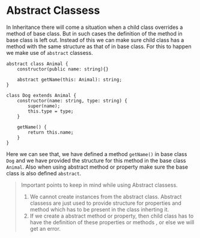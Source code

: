 # Abstract Classess

In Inheritance there will come a situation when a child class overrides a method of base class. But in such cases the definition of the method in base class is left out. Instead of this we can make sure child class has a method with the same structure as that of in base class. For this to happen we make use of `abstract` classess.

```
abstract class Animal {
    constructor(public name: string){}

    abstract getName(this: Animal): string;
}

class Dog extends Animal {
    constructor(name: string, type: string) {
        super(name);
        this.type = type;
    }

    getName() {
        return this.name;
    }
}
```
Here we can see that, we have defined a method `getName()` in base class `Dog` and we have provided the structure for this method in the base class `Animal`. Also when using abstract method or property make sure the base class is also defined `abstract`.

> Important points to keep in mind while using Abstract classess.<br>
> 1. We cannot create instances from the abstract class. Abstract classess are just used to provide structure for properties and method which has to be present in the class inherting it.
> 2. If we create a abstract method or property, then child class has to have the definition of these properties or methods , or else we will get an error.
